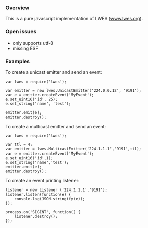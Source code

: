 ### Overview

This is a pure javascript implementation of LWES (www.lwes.org).

### Open issues

* only supports utf-8
* missing ESF

### Examples

To create a unicast emitter and send an event:

```
var lwes = require('lwes');

var emitter = new lwes.UnicastEmitter('224.0.0.12', '9191');
var e = emitter.createEvent('MyEvent');
e.set_uint16('id', 25);
e.set_string('name', 'test');

emitter.emit(e);
emitter.destroy();
```

To create a multicast emitter and send an event:

```
var lwes = require('lwes');

var ttl = 4;
var emitter = lwes.MulticastEmitter('224.1.1.1','9191',ttl);
var e = emitter.createEvent('MyEvent');
e.set_uint16('id',1);
e.set_string('name','test');
emitter.emit(e);
emitter.destroy();
```

To create an event printing listener:
```
listener = new Listener ('224.1.1.1','9191');
listener.listen(function(e) {
    console.log(JSON.stringify(e));
});

process.on('SIGINT', function() {
    listener.destroy();
});

```
